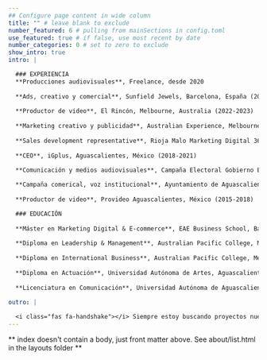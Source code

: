```yaml
---
## Configure page content in wide column
title: "" # leave blank to exclude
number_featured: 6 # pulling from mainSections in config.toml
use_featured: true # if false, use most recent by date
number_categories: 0 # set to zero to exclude
show_intro: true
intro: | 

  ### EXPERIENCIA
  **Producciones audiovisuales**, Freelance, desde 2020
    
  **Ads, creativo y comercial**, Sunfield Jewels, Barcelona, España (2024-2025)
  
  **Productor de video**, El Rincón, Melbourne, Australia (2022-2023)
  
  **Marketing creativo y publicidad**, Australian Experience, Melbourne, Australia (2022)
  
  **Sales development representative**, Rioja Malo Marketing Digital 360, Remoto (2021-2022)
  
  **CEO**, iGplus, Aguascalientes, México (2018-2021)

  **Comunicación y medios audiovisuales**, Campaña Electoral Gobierno Estatal, Aguascalientes, México (2016-2018)
  
  **Campaña comerical, voz institucional**, Ayuntamiento de Aguascalientes, México (2016-2018)
  
  **Productor de video**, Provideo Aguascalientes, México (2015-2018)

  ### EDUCACIÓN
  
  **Máster en Marketing Digital & E-commerce**, EAE Business School, Barcelona, España (2023-2024)
  
  **Diploma en Leadership & Management**, Australian Pacific College, Melbourne, Australia (2023)
  
  **Diploma en International Business**, Australian Pacific College, Melbourne, Australia (2022)
  
  **Diploma en Actuación**, Universidad Autónoma de Artes, Aguascalientes, México (2017)
  
  **Licenciatura en Comunicación**, Universidad Autónoma de Aguascalientes, Aguascalientes, México (2014-2018)
  
outro: |

  <i class="fas fa-handshake"></i> Siempre estoy buscando proyectos nuevos, ¡conectemos!
---
```


** index doesn't contain a body, just front matter above.
See about/list.html in the layouts folder **